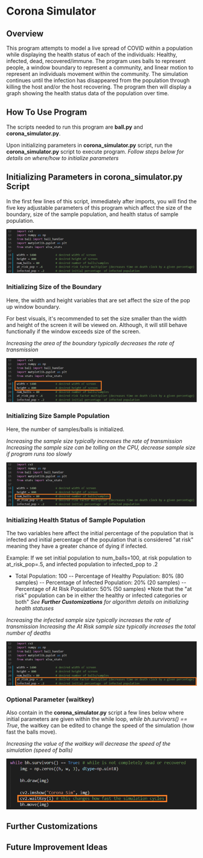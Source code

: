 # Corona Simulator

## Overview
This program attempts to model a live spread of COVID within a population while displaying the health status of each of the individuals: Healthy, infected, dead, recovered/immune. The program uses balls to represent people, a window boundary to represent a community, and linear motion to represent an individuals movement within the community. The simulation continues until the infection has disappeared from the population through killing the host and/or the host recovering. The program then will display a graph showing the health status data of the population over time.


## How To Use Program
The scripts needed to run this program are **ball.py** and **corona_simulator.py**. 

Upon initializing parameters in **corona_simulator.py** script, run the **corona_simulator.py** script to execute program.
*Follow steps below for details on where/how to initialize parameters*

## Initializing Parameters in **corona_simulator.py** Script
In the first few lines of this script, immediately after imports, you will find the five key adjustable parameters of this program which affect the size of the boundary, size of the sample population, and health status of sample population. 

![Parameter Variables](./images/parameters.png)

### Initializing Size of the Boundary
Here, the width and height variables that are set affect the size of the pop up window boundary. 

For best visuals, it's recommended to set the size smaller than the width and height of the screen it will be viewed on. 
Although, it will still behave functionally if the window exceeds size of the screen.

*Increasing the area of the boundary typically decreases the rate of transmission*

![Boundary Parameter Variables](./images/parameters_window.png)

### Initializing Size Sample Population
Here, the number of samples/balls is initialized. 

*Increasing the sample size typically increases the rate of transmission*
*Increasing the sample size can be tolling on the CPU, decrease sample size if program runs too slowly*

![Number of Balls Parameter Variable](./images/parameters_num_balls.png)

### Initializing Health Status of Sample Population
The two variables here affect the initial percentage of the population that is infected and initial percentage of the population that
is considered "at risk" meaning they have a greater chance of dying if infected.

Example: 
If we set initial population to num_balls=100, at risk population to at_risk_pop=.5, and infected population to infected_pop to .2
- Total Population: 100
-- Percentage of Healthy Population:    80% (80 samples)
-- Percentage of Infected Population:   20% (20 samples)
-- Percentage of At Risk Population:    50% (50 samples)
*Note that the "at risk" population can be in either the healthy or infected categories or both"
*See **Further Customizations** for algorithm details on initializing health statuses*

*Increasing the infected sample size typically increases the rate of transmission*
*Increasing the At Risk sample size typically increases the total number of deaths*

![Health Status Parameter Variables](./images/parameters_health_status.png)

### Optional Parameter (waitkey)
Also contain in the **corona_simulator.py** script a few lines below where initial parameters are given within the while loop,
*while bh.survivors() == True*, the waitkey can be edited to change the speed of the simulation (how fast the balls move).

*Increasing the value of the waitkey will decrease the speed of the simulation (speed of balls)*

![Waitkey Parameter](./images/parameters_waitkey.png)

## Further Customizations

## Future Improvement Ideas
